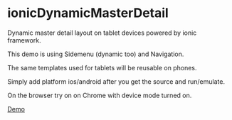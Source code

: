 ionicDynamicMasterDetail
========================

Dynamic master detail layout on tablet devices powered by ionic framework.

This demo is using Sidemenu (dynamic too) and Navigation.

The same templates used for tablets will be reusable on phones.

Simply add platform ios/android after you get the source and run/emulate.

On the browser try on on Chrome with device mode turned on.

[Demo](http://wan54.github.io/ionicDynamicMasterDetail)